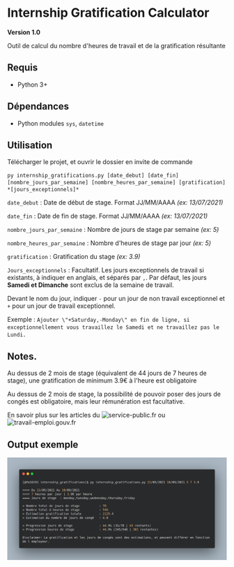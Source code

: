 # Internship Gratification Calculator
**Version 1.0**

Outil de calcul du nombre d'heures de travail et de la gratification résultante

## Requis
- Python 3+

## Dépendances
- Python modules `sys`, `datetime`

## Utilisation
Télécharger le projet, et ouvrir le dossier en invite de commande
```shell
py internship_gratifications.py [date_debut] [date_fin] [nombre_jours_par_semaine] [nombre_heures_par_semaine] [gratification] *[jours_exceptionnels]*
```
`date_debut`                   : Date de début de stage. Format JJ/MM/AAAA *(ex: 13/07/2021)*

`date_fin`                     : Date de fin de stage. Format JJ/MM/AAAA *(ex: 13/07/2021)*

`nombre_jours_par_semaine`     : Nombre de jours de stage par semaine *(ex: 5)*

`nombre_heures_par_semaine`    : Nombre d'heures de stage par jour *(ex: 5)*

`gratification`                : Gratification du stage *(ex: 3.9)*

`Jours_exceptionnels`          : Facultatif. Les jours exceptionnels de travail si existants, à indiquer en anglais, et séparés par `,`. Par défaut, les jours **Samedi et Dimanche** sont exclus de la semaine de travail.

Devant le nom du jour, indiquer `-` pour un jour de non travail exceptionnel et `+` pour un jour de travail exceptionnel.

Exemple : `Ajouter \"+Saturday,-Monday\" en fin de ligne, si exceptionnellement vous travaillez le Samedi et ne travaillez pas le Lundi.`

## Notes.
Au dessus de 2 mois de stage (équivalent de 44 jours de 7 heures de stage), une gratification de minimum 3.9€ à l'heure est obligatoire

Au dessus de 2 mois de stage, la possibilité de pouvoir poser des jours de congés est obligatoire, mais leur rémunération est facultative.

En savoir plus sur les articles du ![service-public.fr](https://www.service-public.fr/professionnels-entreprises/vosdroits/F20559) ou ![travail-emploi.gouv.fr](https://travail-emploi.gouv.fr/emploi-et-insertion/mesures-jeunes/article/les-stages-etudiants-en-milieu-professionnel)

## Output exemple
![Exemple d'utilisation](https://github.com/fm16191/internship_gratifications/blob/main/usage.png?raw=true)